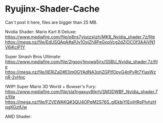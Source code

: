 # Ryujinx-Shader-Cache
Can´t post it here, files are bigger than 25 MB.

Nvidia Shader:
Mario Kart 8 Deluxe: https://www.mediafire.com/file/p8ns7ytutzsijzh/MK8_Nvidia_shader.7z/file 
https://mega.nz/file/EdUSQApA#aPJy1OsjZh8PeGqoVcg2dZjOCOf3AAiVN1V6jKciP1Y
 
Super Smash Bros Ultimate: https://www.mediafire.com/file/2igqoy1mvwq5irx/SSBU_Nvidia_shader.7z/file
https://mega.nz/file/lIERiZaD#E0m0GYAdNA3ohZGPIfOpyG4nPvRt7YiasWznR-2vHnc
 
!WIP! Super Mario 3D World + Bowser's Fury: https://www.mediafire.com/file/sla1ngaxuv8jkrh/SM3DWBF_Nvidia_shader.7z/file
https://mega.nz/file/FZVEWAKQ#3QU4OPqM2S76S_gIEkbiYlEojHRpPIvhzHqgKGztfJw
 
AMD Shader:
